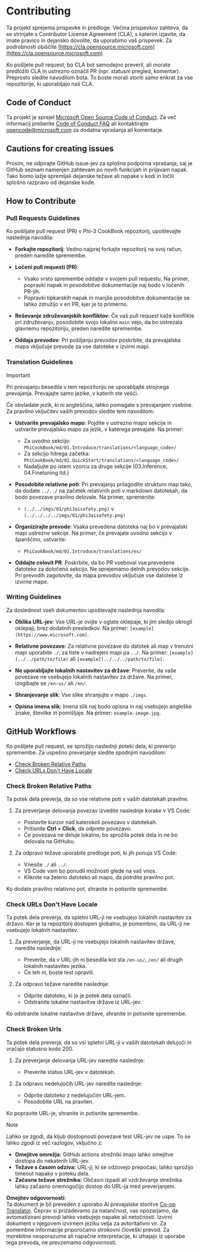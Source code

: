 <!--
CO_OP_TRANSLATOR_METADATA:
{
  "original_hash": "9f71f15fee9a73ecfcd4fd40efbe3070",
  "translation_date": "2025-05-09T03:45:43+00:00",
  "source_file": "CONTRIBUTING.md",
  "language_code": "sl"
}
-->
# Contributing

Ta projekt sprejema prispevke in predloge. Večina prispevkov zahteva, da se strinjate s
Contributor License Agreement (CLA), s katerim izjavite, da imate pravico in dejansko dovolite,
da uporabimo vaš prispevek. Za podrobnosti obiščite [https://cla.opensource.microsoft.com](https://cla.opensource.microsoft.com)

Ko pošljete pull request, bo CLA bot samodejno preveril, ali morate predložiti
CLA in ustrezno označil PR (npr. statusni pregled, komentar). Preprosto sledite navodilom
bota. To boste morali storiti samo enkrat za vse repozitorije, ki uporabljajo naš CLA.

## Code of Conduct

Ta projekt je sprejel [Microsoft Open Source Code of Conduct](https://opensource.microsoft.com/codeofconduct/).
Za več informacij preberite [Code of Conduct FAQ](https://opensource.microsoft.com/codeofconduct/faq/) ali kontaktirajte [opencode@microsoft.com](mailto:opencode@microsoft.com) za dodatna vprašanja ali komentarje.

## Cautions for creating issues

Prosim, ne odpirajte GitHub issue-jev za splošna podporna vprašanja, saj je GitHub seznam namenjen zahtevam po novih funkcijah in prijavam napak. Tako bomo lažje spremljali dejanske težave ali napake v kodi in ločili splošno razpravo od dejanske kode.

## How to Contribute

### Pull Requests Guidelines

Ko pošiljate pull request (PR) v Phi-3 CookBook repozitorij, upoštevajte naslednja navodila:

- **Forkajte repozitorij**: Vedno najprej forkajte repozitorij na svoj račun, preden naredite spremembe.

- **Ločeni pull requesti (PR)**:
  - Vsako vrsto spremembe oddajte v svojem pull requestu. Na primer, popravki napak in posodobitve dokumentacije naj bodo v ločenih PR-jih.
  - Popravki tipkarskih napak in manjše posodobitve dokumentacije se lahko združijo v en PR, kjer je to primerno.

- **Reševanje združevanjskih konfliktov**: Če vaš pull request kaže konflikte pri združevanju, posodobite svojo lokalno `main` vejo, da bo ustrezala glavnemu repozitoriju, preden naredite spremembe.

- **Oddaja prevodov**: Pri pošiljanju prevodov poskrbite, da prevajalska mapa vključuje prevode za vse datoteke v izvirni mapi.

### Translation Guidelines

> [!IMPORTANT]
>
> Pri prevajanju besedila v tem repozitoriju ne uporabljajte strojnega prevajanja. Prevajajte samo jezike, v katerih ste vešči.

Če obvladate jezik, ki ni angleščina, lahko pomagate s prevajanjem vsebine. Za pravilno vključitev vaših prevodov sledite tem navodilom:

- **Ustvarite prevajalsko mapo**: Pojdite v ustrezno mapo sekcije in ustvarite prevajalsko mapo za jezik, v katerega prevajate. Na primer:
  - Za uvodno sekcijo: `PhiCookBook/md/01.Introduce/translations/<language_code>/`
  - Za sekcijo hitrega začetka: `PhiCookBook/md/02.QuickStart/translations/<language_code>/`
  - Nadaljujte po istem vzorcu za druge sekcije (03.Inference, 04.Finetuning itd.)

- **Posodobite relativne poti**: Pri prevajanju prilagodite strukturo map tako, da dodate `../../` na začetek relativnih poti v markdown datotekah, da bodo povezave pravilno delovale. Na primer, spremenite:
  - `(../../imgs/01/phi3aisafety.png)` v `(../../../../imgs/01/phi3aisafety.png)`

- **Organizirajte prevode**: Vsaka prevedena datoteka naj bo v prevajalski mapi ustrezne sekcije. Na primer, če prevajate uvodno sekcijo v španščino, ustvarite:
  - `PhiCookBook/md/01.Introduce/translations/es/`

- **Oddajte celovit PR**: Poskrbite, da bo PR vseboval vse prevedene datoteke za določeno sekcijo. Ne sprejemamo delnih prevodov sekcije. Pri prevodih zagotovite, da mapa prevodov vključuje vse datoteke iz izvirne mape.

### Writing Guidelines

Za doslednost vseh dokumentov upoštevajte naslednja navodila:

- **Oblika URL-jev**: Vse URL-je ovijte v oglate oklepaje, ki jim sledijo okrogli oklepaji, brez dodatnih presledkov. Na primer: `[example](https://www.microsoft.com)`.

- **Relativne povezave**: Za relativne povezave do datotek ali map v trenutni mapi uporabite `./`, za tiste v nadrejeni mapi pa `../`. Na primer: `[example](../../path/to/file)` ali `[example](../../../path/to/file)`.

- **Ne uporabljajte lokalnih nastavitev za države**: Preverite, da vaše povezave ne vsebujejo lokalnih nastavitev za države. Na primer, izogibajte se `/en-us/` ali `/en/`.

- **Shranjevanje slik**: Vse slike shranjujte v mapo `./imgs`.

- **Opisna imena slik**: Imena slik naj bodo opisna in naj vsebujejo angleške znake, številke in pomišljaje. Na primer: `example-image.jpg`.

## GitHub Workflows

Ko pošljete pull request, se sprožijo naslednji poteki dela, ki preverijo spremembe. Za uspešno preverjanje sledite spodnjim navodilom:

- [Check Broken Relative Paths](../..)
- [Check URLs Don't Have Locale](../..)

### Check Broken Relative Paths

Ta potek dela preverja, da so vse relativne poti v vaših datotekah pravilne.

1. Za preverjanje delovanja povezav izvedite naslednje korake v VS Code:
    - Postavite kurzor nad katerokoli povezavo v datotekah.
    - Pritisnite **Ctrl + Click**, da odprete povezavo.
    - Če povezava ne deluje lokalno, bo sprožila potek dela in ne bo delovala na GitHubu.

1. Za odpravo težave uporabite predloge poti, ki jih ponuja VS Code:
    - Vnesite `./` ali `../`.
    - VS Code vam bo ponudil možnosti glede na vaš vnos.
    - Kliknite na želeno datoteko ali mapo, da potrdite pravilno pot.

Ko dodate pravilno relativno pot, shranite in potisnite spremembe.

### Check URLs Don't Have Locale

Ta potek dela preverja, da spletni URL-ji ne vsebujejo lokalnih nastavitev za državo. Ker je ta repozitorij dostopen globalno, je pomembno, da URL-ji ne vsebujejo lokalnih nastavitev.

1. Za preverjanje, da URL-ji ne vsebujejo lokalnih nastavitev države, naredite naslednje:

    - Preverite, da v URL-jih ni besedila kot sta `/en-us/`, `/en/` ali drugih lokalnih nastavitev jezika.
    - Če teh ni, boste test opravili.

1. Za odpravo težave naredite naslednje:
    - Odprite datoteko, ki jo je potek dela označil.
    - Odstranite lokalne nastavitve države iz URL-jev.

Ko odstranite lokalne nastavitve države, shranite in potisnite spremembe.

### Check Broken Urls

Ta potek dela preverja, da so vsi spletni URL-ji v vaših datotekah delujoči in vračajo statusno kodo 200.

1. Za preverjanje delovanja URL-jev naredite naslednje:
    - Preverite status URL-jev v datotekah.

2. Za odpravo nedelujočih URL-jev naredite naslednje:
    - Odprite datoteko z nedelujočim URL-jem.
    - Posodobite URL na pravilen.

Ko popravite URL-je, shranite in potisnite spremembe.

> [!NOTE]
>
> Lahko se zgodi, da kljub dostopnosti povezave test URL-jev ne uspe. To se lahko zgodi iz več razlogov, vključno z:
>
> - **Omejitve omrežja:** GitHub actions strežniki imajo lahko omejitve dostopa do nekaterih URL-jev.
> - **Težave s časom odziva:** URL-ji, ki se odzovejo prepočasi, lahko sprožijo timeout napako v poteku dela.
> - **Začasne težave strežnika:** Občasni izpadi ali vzdrževanje strežnika lahko začasno onemogočijo dostop do URL-ja med preverjanjem.

**Omejitev odgovornosti**:  
Ta dokument je bil preveden z uporabo AI prevajalske storitve [Co-op Translator](https://github.com/Azure/co-op-translator). Čeprav si prizadevamo za natančnost, vas opozarjamo, da avtomatizirani prevodi lahko vsebujejo napake ali netočnosti. Izvirni dokument v njegovem izvirnem jeziku velja za avtoritativni vir. Za pomembne informacije priporočamo strokovni človeški prevod. Za morebitne nesporazume ali napačne interpretacije, ki izhajajo iz uporabe tega prevoda, ne prevzemamo odgovornosti.